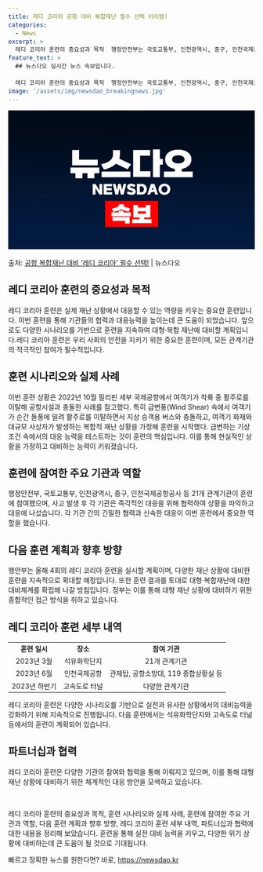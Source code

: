 ```yaml
---
title: 레디 코리아 공항 대비 복합재난 필수 선택 아이템!
categories:
  - News
excerpt: >
  레디 코리아 훈련의 중요성과 목적  행정안전부는 국토교통부, 인천광역시, 중구, 인천국제공항공사 등 21개 …
feature_text: >
  ## 뉴스다오 실시간 뉴스 속보입니다.

  레디 코리아 훈련의 중요성과 목적  행정안전부는 국토교통부, 인천광역시, 중구, 인천국제공항공사 등 21개 …
image: '/assets/img/newsdao_breakingnews.jpg'
---
```


![뉴스다오 속보](/assets/img/newsdao_breakingnews.jpg)

<p>출처: <a href="https://newsdao.kr/4108" rel="dofollow">공항 복합재난 대비 ‘레디 코리아’ 필수 선택!</a> | 뉴스다오</p>

<h2 data-ke-size="size26">레디 코리아 훈련의 중요성과 목적</h2>
<p data-ke-size="size16">레디 코리아 훈련은 실제 재난 상황에서 대응할 수 있는 역량을 키우는 중요한 훈련입니다. 이번 훈련을 통해 기관들의 협력과 대응능력을 높이는데 큰 도움이 되었습니다. 앞으로도 다양한 시나리오를 기반으로 훈련을 지속하여 대형·복합 재난에 대비할 계획입니다.레디 코리아 훈련은 우리 사회의 안전을 지키기 위한 중요한 훈련이며, 모든 관계기관의 적극적인 참여가 필수적입니다.</p>

<h2 data-ke-size="size26">훈련 시나리오와 실제 사례</h2>
<p data-ke-size="size16">이번 훈련 상황은 2022년 10월 필리핀 세부 국제공항에서 여객기가 착륙 중 활주로를 이탈해 공항시설과 충돌한 사례를 참고했다. 특히 급변풍(Wind Shear) 속에서 여객기가 순간 돌풍에 밀려 활주로를 이탈하면서 지상 승객용 버스와 충돌하고, 여객기 화재와 대규모 사상자가 발생하는 복합적 재난 상황을 가정해 훈련을 시작했다. 급변하는 기상 조건 속에서의 대응 능력을 테스트하는 것이 훈련의 핵심입니다. 이를 통해 현실적인 상황을 가정하고 대비하는 능력이 키워졌습니다.</p>

<h2 data-ke-size="size26">훈련에 참여한 주요 기관과 역할</h2>
<p data-ke-size="size16">행정안전부, 국토교통부, 인천광역시, 중구, 인천국제공항공사 등 21개 관계기관이 훈련에 참여했으며, 사고 발생 후 각 기관은 즉각적인 대응을 위해 협력하여 상황을 파악하고 대응에 나섰습니다. 각 기관 간의 긴밀한 협력과 신속한 대응이 이번 훈련에서 중요한 역할을 했습니다.</p>

<h2 data-ke-size="size26">다음 훈련 계획과 향후 방향</h2>
<p data-ke-size="size16">행안부는 올해 4회의 레디 코리아 훈련을 실시할 계획이며, 다양한 재난 상황에 대비한 훈련을 지속적으로 확대할 예정입니다. 또한 훈련 결과를 토대로 대형·복합재난에 대한 대비체계를 확립해 나갈 방침입니다. 정부는 이를 통해 대형 재난 상황에 대비하기 위한 종합적인 접근 방식을 취하고 있습니다.</p>

<h2 data-ke-size="size26">레디 코리아 훈련 세부 내역</h2>
<table>
  <tbody>
    <tr>
      <td style="text-align: center; height: 17px;"><b>훈련 일시</b></td>
      <td style="text-align: center; height: 17px;"><b>장소</b></td>
      <td style="text-align: center; height: 17px;"><b>참여 기관</b></td>
    </tr>
    <tr>
      <td style="text-align: center; height: 17px;">2023년 3월</td>
      <td style="text-align: center; height: 17px;">석유화학단지</td>
      <td style="text-align: center; height: 17px;">21개 관계기관</td>
    </tr>
    <tr>
      <td style="text-align: center; height: 17px;">2023년 6월</td>
      <td style="text-align: center; height: 17px;">인천국제공항</td>
      <td style="text-align: center; height: 17px;">관제탑, 공항소방대, 119 종합상황실 등</td>
    </tr>
    <tr>
      <td style="text-align: center; height: 17px;">2023년 하반기</td>
      <td style="text-align: center; height: 17px;">고속도로 터널</td>
      <td style="text-align: center; height: 17px;">다양한 관계기관</td>
    </tr>
  </tbody>
</table>

<p data-ke-size="size16">레디 코리아 훈련은 다양한 시나리오를 기반으로 실전과 유사한 상황에서의 대비능력을 강화하기 위해 지속적으로 진행됩니다. 다음 훈련에서는 석유화학단지와 고속도로 터널 등에서의 훈련이 계획되어 있습니다.</p>

<h2 data-ke-size="size26">파트너십과 협력</h2>
<p data-ke-size="size16">레디 코리아 훈련은 다양한 기관의 참여와 협력을 통해 이뤄지고 있으며, 이를 통해 대형 재난 상황에 대비하기 위한 체계적인 대응 방안을 모색하고 있습니다.</p>

<p data-ke-size="size16">&nbsp;</p>

<p data-ke-size="size16">레디 코리아 훈련의 중요성과 목적, 훈련 시나리오와 실제 사례, 훈련에 참여한 주요 기관과 역할, 다음 훈련 계획과 향후 방향, 레디 코리아 훈련 세부 내역, 파트너십과 협력에 대한 내용을 정리해 보았습니다. 훈련을 통해 실전 대비 능력을 키우고, 다양한 위기 상황에 대비하는데 큰 도움이 될 것으로 기대됩니다.</p>
 

빠르고 정확한 뉴스를 원한다면? 바로, <a href="https://newsdao.kr" rel="dofollow">https://newsdao.kr</a>


